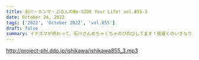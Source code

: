 ```yaml
---
title: 石川・ホンマ・ぶるんのBe-SIDE Your Life! vol.855-3
date: October 24, 2022
tags: ['2022', 'October 2022', 'vol.855']
draft: false
summary: イナズマが終わって、石川さんめちゃくちゃのびのびしてます！夜遅くのいきなりスカイプも！
---
```


http://project-phi.ddo.jp/ishikawa/ishikawa855_3.mp3